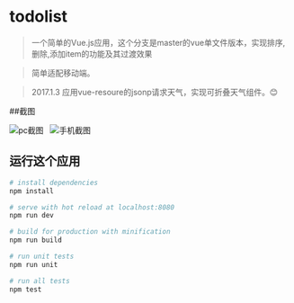 # todolist

> 一个简单的Vue.js应用，这个分支是master的vue单文件版本，实现排序,删除,添加item的功能及其过渡效果

>简单适配移动端。

>2017.1.3 应用vue-resoure的jsonp请求天气，实现可折叠天气组件。:blush:

##截图

![](https://github.com/imgss/ToDoList/tree/todolist-vuex/snip/pc.PNG "pc截图")  
![](https://github.com/imgss/ToDoList/tree/todolist-vuex/snip/phone.png "手机截图")    


## 运行这个应用

``` bash
# install dependencies
npm install

# serve with hot reload at localhost:8080
npm run dev

# build for production with minification
npm run build

# run unit tests
npm run unit

# run all tests
npm test
```